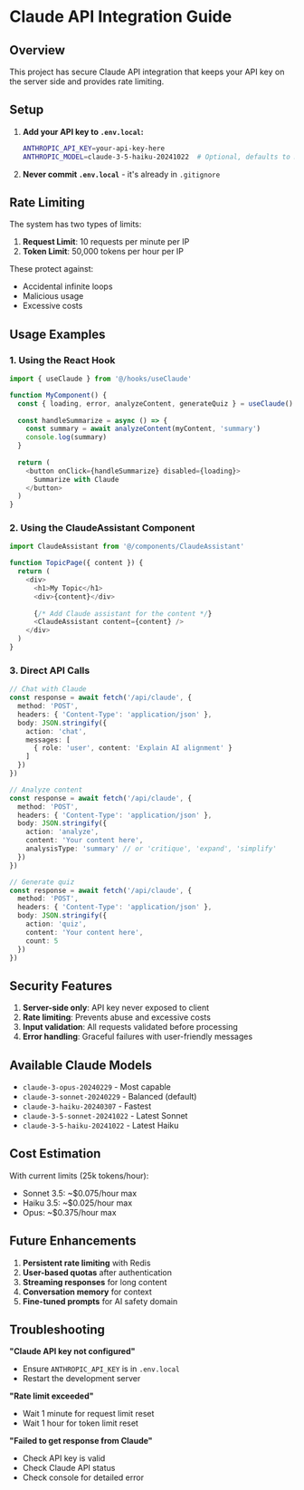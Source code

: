 # Claude API Integration Guide

## Overview

This project has secure Claude API integration that keeps your API key on the server side and provides rate limiting.

## Setup

1. **Add your API key to `.env.local`:**
   ```bash
   ANTHROPIC_API_KEY=your-api-key-here
   ANTHROPIC_MODEL=claude-3-5-haiku-20241022  # Optional, defaults to Haiku
   ```

2. **Never commit `.env.local`** - it's already in `.gitignore`

## Rate Limiting

The system has two types of limits:

1. **Request Limit**: 10 requests per minute per IP
2. **Token Limit**: 50,000 tokens per hour per IP

These protect against:
- Accidental infinite loops
- Malicious usage
- Excessive costs

## Usage Examples

### 1. Using the React Hook

```typescript
import { useClaude } from '@/hooks/useClaude'

function MyComponent() {
  const { loading, error, analyzeContent, generateQuiz } = useClaude()
  
  const handleSummarize = async () => {
    const summary = await analyzeContent(myContent, 'summary')
    console.log(summary)
  }
  
  return (
    <button onClick={handleSummarize} disabled={loading}>
      Summarize with Claude
    </button>
  )
}
```

### 2. Using the ClaudeAssistant Component

```typescript
import ClaudeAssistant from '@/components/ClaudeAssistant'

function TopicPage({ content }) {
  return (
    <div>
      <h1>My Topic</h1>
      <div>{content}</div>
      
      {/* Add Claude assistant for the content */}
      <ClaudeAssistant content={content} />
    </div>
  )
}
```

### 3. Direct API Calls

```typescript
// Chat with Claude
const response = await fetch('/api/claude', {
  method: 'POST',
  headers: { 'Content-Type': 'application/json' },
  body: JSON.stringify({
    action: 'chat',
    messages: [
      { role: 'user', content: 'Explain AI alignment' }
    ]
  })
})

// Analyze content
const response = await fetch('/api/claude', {
  method: 'POST',
  headers: { 'Content-Type': 'application/json' },
  body: JSON.stringify({
    action: 'analyze',
    content: 'Your content here',
    analysisType: 'summary' // or 'critique', 'expand', 'simplify'
  })
})

// Generate quiz
const response = await fetch('/api/claude', {
  method: 'POST',
  headers: { 'Content-Type': 'application/json' },
  body: JSON.stringify({
    action: 'quiz',
    content: 'Your content here',
    count: 5
  })
})
```

## Security Features

1. **Server-side only**: API key never exposed to client
2. **Rate limiting**: Prevents abuse and excessive costs
3. **Input validation**: All requests validated before processing
4. **Error handling**: Graceful failures with user-friendly messages

## Available Claude Models

- `claude-3-opus-20240229` - Most capable
- `claude-3-sonnet-20240229` - Balanced (default)
- `claude-3-haiku-20240307` - Fastest
- `claude-3-5-sonnet-20241022` - Latest Sonnet
- `claude-3-5-haiku-20241022` - Latest Haiku

## Cost Estimation

With current limits (25k tokens/hour):
- Sonnet 3.5: ~$0.075/hour max
- Haiku 3.5: ~$0.025/hour max
- Opus: ~$0.375/hour max

## Future Enhancements

1. **Persistent rate limiting** with Redis
2. **User-based quotas** after authentication
3. **Streaming responses** for long content
4. **Conversation memory** for context
5. **Fine-tuned prompts** for AI safety domain

## Troubleshooting

**"Claude API key not configured"**
- Ensure `ANTHROPIC_API_KEY` is in `.env.local`
- Restart the development server

**"Rate limit exceeded"**
- Wait 1 minute for request limit reset
- Wait 1 hour for token limit reset

**"Failed to get response from Claude"**
- Check API key is valid
- Check Claude API status
- Check console for detailed error